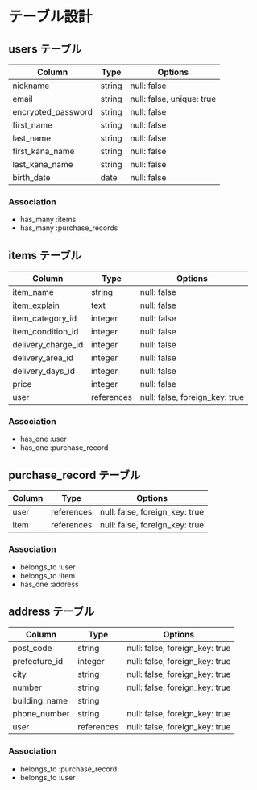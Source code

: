 # テーブル設計

## users テーブル

| Column             | Type     | Options                        |
| ------------------ | -------- | ------------------------------ |
| nickname           | string   | null: false                    |
| email              | string   | null: false, unique: true      |
| encrypted_password | string   | null: false                    |
| first_name         | string   | null: false                    |
| last_name          | string   | null: false                    |
| first_kana_name    | string   | null: false                    |
| last_kana_name     | string   | null: false                    |
| birth_date         | date     | null: false                    |

### Association

- has_many :items
- has_many :purchase_records

## items テーブル

| Column              | Type       | Options                        |
| ------------------- | ---------- | ------------------------------ |
| item_name           | string     | null: false                    |
| item_explain        | text       | null: false                    |
| item_category_id    | integer    | null: false                    |
| item_condition_id   | integer    | null: false                    |
| delivery_charge_id  | integer    | null: false                    |
| delivery_area_id    | integer    | null: false                    |
| delivery_days_id    | integer    | null: false                    |
| price               | integer    | null: false                    |
| user                | references | null: false, foreign_key: true |

### Association

- has_one :user
- has_one :purchase_record

## purchase_record テーブル

| Column | Type       | Options                        |
| ------ | ---------- | ------------------------------ |
| user   | references | null: false, foreign_key: true |
| item   | references | null: false, foreign_key: true |

### Association

- belongs_to :user
- belongs_to :item
- has_one :address

## address テーブル

| Column        | Type       | Options                        |
| ------------- | ---------- | ------------------------------ |
| post_code     | string     | null: false, foreign_key: true |
| prefecture_id | integer    | null: false, foreign_key: true |
| city          | string     | null: false, foreign_key: true |
| number        | string     | null: false, foreign_key: true |
| building_name | string     |                                |
| phone_number  | string     | null: false, foreign_key: true |
| user          | references | null: false, foreign_key: true |

### Association

- belongs_to :purchase_record
- belongs_to :user
